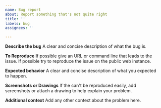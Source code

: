 ```yaml
---
name: Bug report
about: Report something that's not quite right
title: ''
labels: bug
assignees: ''

---
```


**Describe the bug**
A clear and concise description of what the bug is.

**To Reproduce**
If possible give an URL or command line that leads to the issue. If possible try to reproduce the issue on the public web instance.

**Expected behavior**
A clear and concise description of what you expected to happen.

**Screenshots or Drawings**
If the can't be reproduced easily, add screenshots or attach a drawing to help explain your problem.

**Additional context**
Add any other context about the problem here.
